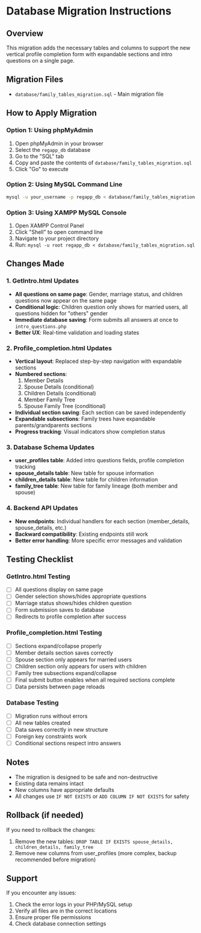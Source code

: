 # Database Migration Instructions

## Overview
This migration adds the necessary tables and columns to support the new vertical profile completion form with expandable sections and intro questions on a single page.

## Migration Files
- `database/family_tables_migration.sql` - Main migration file

## How to Apply Migration

### Option 1: Using phpMyAdmin
1. Open phpMyAdmin in your browser
2. Select the `regapp_db` database
3. Go to the "SQL" tab
4. Copy and paste the contents of `database/family_tables_migration.sql`
5. Click "Go" to execute

### Option 2: Using MySQL Command Line
```bash
mysql -u your_username -p regapp_db < database/family_tables_migration.sql
```

### Option 3: Using XAMPP MySQL Console
1. Open XAMPP Control Panel
2. Click "Shell" to open command line
3. Navigate to your project directory
4. Run: `mysql -u root regapp_db < database/family_tables_migration.sql`

## Changes Made

### 1. GetIntro.html Updates
- **All questions on same page**: Gender, marriage status, and children questions now appear on the same page
- **Conditional logic**: Children question only shows for married users, all questions hidden for "others" gender
- **Immediate database saving**: Form submits all answers at once to `intro_questions.php`
- **Better UX**: Real-time validation and loading states

### 2. Profile_completion.html Updates
- **Vertical layout**: Replaced step-by-step navigation with expandable sections
- **Numbered sections**: 
  1. Member Details
  2. Spouse Details (conditional)
  3. Children Details (conditional) 
  4. Member Family Tree
  5. Spouse Family Tree (conditional)
- **Individual section saving**: Each section can be saved independently
- **Expandable subsections**: Family trees have expandable parents/grandparents sections
- **Progress tracking**: Visual indicators show completion status

### 3. Database Schema Updates
- **user_profiles table**: Added intro questions fields, profile completion tracking
- **spouse_details table**: New table for spouse information
- **children_details table**: New table for children information
- **family_tree table**: New table for family lineage (both member and spouse)

### 4. Backend API Updates
- **New endpoints**: Individual handlers for each section (member_details, spouse_details, etc.)
- **Backward compatibility**: Existing endpoints still work
- **Better error handling**: More specific error messages and validation

## Testing Checklist

### GetIntro.html Testing
- [ ] All questions display on same page
- [ ] Gender selection shows/hides appropriate questions
- [ ] Marriage status shows/hides children question
- [ ] Form submission saves to database
- [ ] Redirects to profile completion after success

### Profile_completion.html Testing
- [ ] Sections expand/collapse properly
- [ ] Member details section saves correctly
- [ ] Spouse section only appears for married users
- [ ] Children section only appears for users with children
- [ ] Family tree subsections expand/collapse
- [ ] Final submit button enables when all required sections complete
- [ ] Data persists between page reloads

### Database Testing
- [ ] Migration runs without errors
- [ ] All new tables created
- [ ] Data saves correctly in new structure
- [ ] Foreign key constraints work
- [ ] Conditional sections respect intro answers

## Notes
- The migration is designed to be safe and non-destructive
- Existing data remains intact
- New columns have appropriate defaults
- All changes use `IF NOT EXISTS` or `ADD COLUMN IF NOT EXISTS` for safety

## Rollback (if needed)
If you need to rollback the changes:
1. Remove the new tables: `DROP TABLE IF EXISTS spouse_details, children_details, family_tree`
2. Remove new columns from user_profiles (more complex, backup recommended before migration)

## Support
If you encounter any issues:
1. Check the error logs in your PHP/MySQL setup
2. Verify all files are in the correct locations
3. Ensure proper file permissions
4. Check database connection settings
